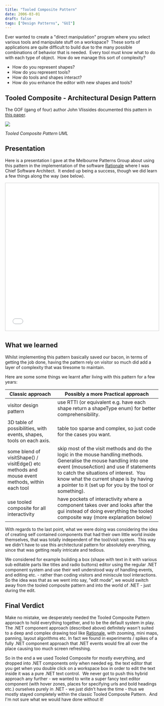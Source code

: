 ```yaml
---
title: "Tooled Composite Pattern"
date: 2006-03-01
draft: false
tags: ["Design Patterns", "GUI"]
---
```


Ever wanted to create a "direct manipulation" program where you select various tools and manipulate stuff on a workspace?  These sorts of applications are quite difficult to build due to the many possible combinations of behavior that is needed.  Every tool must know what to do with each type of object.  How do we manage this sort of complexity?

-   How do you represent shapes?
-   How do you represent tools?
-   How do tools and shapes interact?
-   How do you enhance the editor with new shapes and tools?

## Tooled Composite - Architectural Design Pattern

The GOF (gang of four) author John Vlissides documented this pattern in [this paper](https://web.archive.org/web/20061230172238/http://www.research.ibm.com/designpatterns/pubs/ph-sep99.pdf).

![](/blog/images/tooled-composite-uml.png)

_Tooled Composite Pattern UML_

## Presentation

Here is a presentation I gave at the Melbourne Patterns Group about using this pattern in the implementation of the software [Rationale](http://www.austhink.com) where I was Chief Software Architect.  It ended up being a success, though we did learn a few things along the way (see below).

<iframe style="border: 1px solid #CCC; border-width: 1px; margin-bottom: 5px; max-width: 100%;" src="//www.slideshare.net/slideshow/embed_code/key/a8GdaypJN6uM9p" frameborder="0" marginwidth="0" marginheight="0" scrolling="no" width="595" height="485"> </iframe>

## What we learned

Whilst implementing this pattern basically saved our bacon, in terms of getting the job done, having the pattern rely on visitor so much did add a layer of complexity that was tiresome to maintain. 

Here are some some things we learnt after living with this pattern for a few years:

| Classic approach      | Possibly a more Practical approach         |
|-----------------------|--------------------------------------------|
| visitor design pattern | use RTTI (or equivalent e.g. have each shape return a shapeType enum) for better comprehensibility.        |
| 3D table of possibilities, with events, shapes, tools on each axis.   | table too sparse and complex, so just code for the cases you want.       |
| some blend of visitShape() / visitEdge() etc methods and mouse event methods, within each tool   | skip most of the visit methods and do the logic in the mouse handling methods.  Generalise the mouse handling into one event (mouseAction) and use if statements to catch the situations of interest.  You know what the current shape is by having a pointer to it (set up for you by the tool or something).        |
| use tooled composite for all interactivity | have pockets of interactivity where a component takes over and looks after the gui instead of doing everything the tooled composite way (more explanation below) |

With regards to the last point, what we were doing was considering the idea of creating self contained components that had their own little world inside themselves, that was totally independent of the tool/visit system.  This way we didn't have to use this architectural pattern for absolutely everything, since that was getting really intricate and tedious. 

We considered for example building a box (shape with text in it with various sub editable parts like titles and radio buttons) editor using the regular .NET component system and use their well understood way of handling events, and editing etc. - rather than coding visitors and miniscule tool interactions.  So the idea was that as we went into say, "edit mode", we would switch away from the tooled composite pattern and into the world of .NET - just during the edit.

## Final Verdict

Make no mistake, we desperately needed the Tooled Composite Pattern approach to hold everything together, and to be the default system in play.  The .NET component approach (described above) definitely wasn't suited to a deep and complex drawing tool like [Rationale](http://www.austhink.com), with zooming, mini maps, panning, layout algorithms etc. In fact we found in experiments / spikes of a fully .NET component approach that .NET events would fire all over the place causing too much screen refreshing. 

So in the end a we used Tooled Composite for mostly everything, and dropped into .NET components only when needed eg. the text editor that you get when you double click on a workspace box in order to edit the text inside it was a pure .NET text control.  We never got to push this hybrid approach any further - we wanted to write a super fancy text editor component (with hover zones, places for specifying urls and bold headings etc.) ourselves purely in .NET - we just didn't have the time - thus we mostly stayed completely within the classic Tooled Composite Pattern.  And I'm not sure what we would have done without it!
